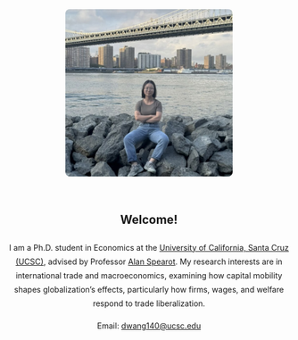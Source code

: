<style>
  .content-wrapper {
    display: flex;
    flex-direction: column;
    align-items: center;
    justify-content: center;
    max-width: 700px;
    margin: 80px auto; /* Increased vertical spacing */
    text-align: center;
  }

  .content-wrapper img {
    width: 300px; /* Keep image at a good size */
    border-radius: 8px;
    margin-bottom: 30px; /* More spacing below the image */
  }

  .text-content {
    line-height: 1.8; /* More space between text lines */
  }
</style>

<div class="content-wrapper">
  <img src="/images/wdz.jpg" alt="Dizhi Wang">
  <div class="text-content">
    <h2>Welcome!</h2>
    <p>
      I am a Ph.D. student in Economics at the 
      <a href="https://economics.ucsc.edu/">University of California, Santa Cruz (UCSC)</a>, 
      advised by Professor 
      <a href="https://sites.google.com/view/acspearot/home">Alan Spearot</a>. 
      My research interests are in international trade and macroeconomics, 
      examining how capital mobility shapes globalization’s effects, 
      particularly how firms, wages, and welfare respond to trade liberalization.
    </p>
    <p>Email: <a href="mailto:dwang140@ucsc.edu">dwang140@ucsc.edu</a></p>
  </div>
</div>





